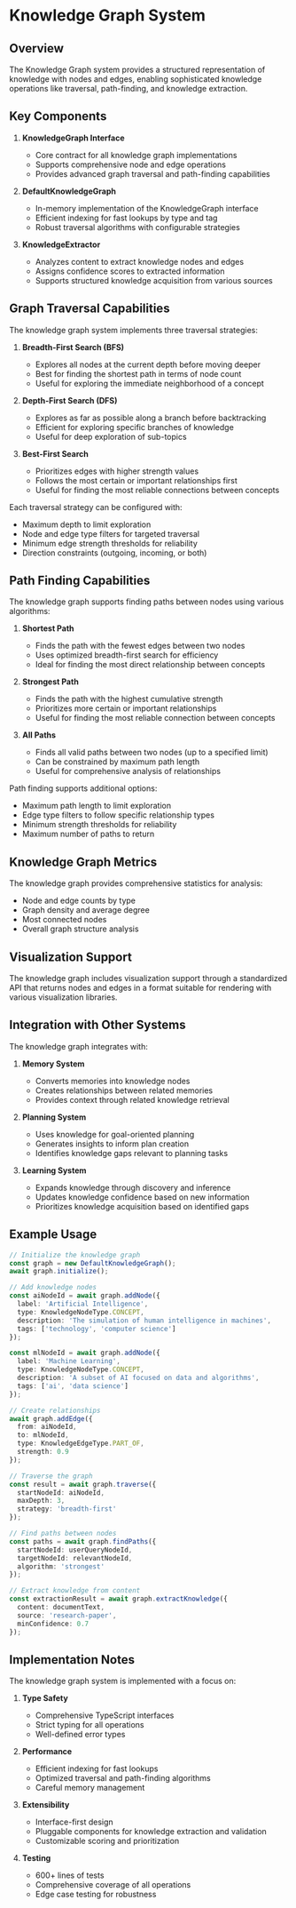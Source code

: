 # Knowledge Graph System

## Overview

The Knowledge Graph system provides a structured representation of knowledge with nodes and edges, enabling sophisticated knowledge operations like traversal, path-finding, and knowledge extraction.

## Key Components

1. **KnowledgeGraph Interface**
   - Core contract for all knowledge graph implementations
   - Supports comprehensive node and edge operations
   - Provides advanced graph traversal and path-finding capabilities

2. **DefaultKnowledgeGraph**
   - In-memory implementation of the KnowledgeGraph interface
   - Efficient indexing for fast lookups by type and tag
   - Robust traversal algorithms with configurable strategies

3. **KnowledgeExtractor**
   - Analyzes content to extract knowledge nodes and edges
   - Assigns confidence scores to extracted information
   - Supports structured knowledge acquisition from various sources

## Graph Traversal Capabilities

The knowledge graph system implements three traversal strategies:

1. **Breadth-First Search (BFS)**
   - Explores all nodes at the current depth before moving deeper
   - Best for finding the shortest path in terms of node count
   - Useful for exploring the immediate neighborhood of a concept

2. **Depth-First Search (DFS)**
   - Explores as far as possible along a branch before backtracking
   - Efficient for exploring specific branches of knowledge
   - Useful for deep exploration of sub-topics

3. **Best-First Search**
   - Prioritizes edges with higher strength values
   - Follows the most certain or important relationships first
   - Useful for finding the most reliable connections between concepts

Each traversal strategy can be configured with:
- Maximum depth to limit exploration
- Node and edge type filters for targeted traversal
- Minimum edge strength thresholds for reliability
- Direction constraints (outgoing, incoming, or both)

## Path Finding Capabilities

The knowledge graph supports finding paths between nodes using various algorithms:

1. **Shortest Path**
   - Finds the path with the fewest edges between two nodes
   - Uses optimized breadth-first search for efficiency
   - Ideal for finding the most direct relationship between concepts

2. **Strongest Path**
   - Finds the path with the highest cumulative strength
   - Prioritizes more certain or important relationships
   - Useful for finding the most reliable connection between concepts

3. **All Paths**
   - Finds all valid paths between two nodes (up to a specified limit)
   - Can be constrained by maximum path length
   - Useful for comprehensive analysis of relationships

Path finding supports additional options:
- Maximum path length to limit exploration
- Edge type filters to follow specific relationship types
- Minimum strength thresholds for reliability
- Maximum number of paths to return

## Knowledge Graph Metrics

The knowledge graph provides comprehensive statistics for analysis:

- Node and edge counts by type
- Graph density and average degree
- Most connected nodes
- Overall graph structure analysis

## Visualization Support

The knowledge graph includes visualization support through a standardized API that returns nodes and edges in a format suitable for rendering with various visualization libraries.

## Integration with Other Systems

The knowledge graph integrates with:

1. **Memory System**
   - Converts memories into knowledge nodes
   - Creates relationships between related memories
   - Provides context through related knowledge retrieval

2. **Planning System**
   - Uses knowledge for goal-oriented planning
   - Generates insights to inform plan creation
   - Identifies knowledge gaps relevant to planning tasks

3. **Learning System**
   - Expands knowledge through discovery and inference
   - Updates knowledge confidence based on new information
   - Prioritizes knowledge acquisition based on identified gaps

## Example Usage

```typescript
// Initialize the knowledge graph
const graph = new DefaultKnowledgeGraph();
await graph.initialize();

// Add knowledge nodes
const aiNodeId = await graph.addNode({
  label: 'Artificial Intelligence',
  type: KnowledgeNodeType.CONCEPT,
  description: 'The simulation of human intelligence in machines',
  tags: ['technology', 'computer science']
});

const mlNodeId = await graph.addNode({
  label: 'Machine Learning',
  type: KnowledgeNodeType.CONCEPT,
  description: 'A subset of AI focused on data and algorithms',
  tags: ['ai', 'data science']
});

// Create relationships
await graph.addEdge({
  from: aiNodeId,
  to: mlNodeId,
  type: KnowledgeEdgeType.PART_OF,
  strength: 0.9
});

// Traverse the graph
const result = await graph.traverse({
  startNodeId: aiNodeId,
  maxDepth: 3,
  strategy: 'breadth-first'
});

// Find paths between nodes
const paths = await graph.findPaths({
  startNodeId: userQueryNodeId,
  targetNodeId: relevantNodeId,
  algorithm: 'strongest'
});

// Extract knowledge from content
const extractionResult = await graph.extractKnowledge({
  content: documentText,
  source: 'research-paper',
  minConfidence: 0.7
});
```

## Implementation Notes

The knowledge graph system is implemented with a focus on:

1. **Type Safety**
   - Comprehensive TypeScript interfaces
   - Strict typing for all operations
   - Well-defined error types

2. **Performance**
   - Efficient indexing for fast lookups
   - Optimized traversal and path-finding algorithms
   - Careful memory management

3. **Extensibility**
   - Interface-first design
   - Pluggable components for knowledge extraction and validation
   - Customizable scoring and prioritization

4. **Testing**
   - 600+ lines of tests
   - Comprehensive coverage of all operations
   - Edge case testing for robustness 